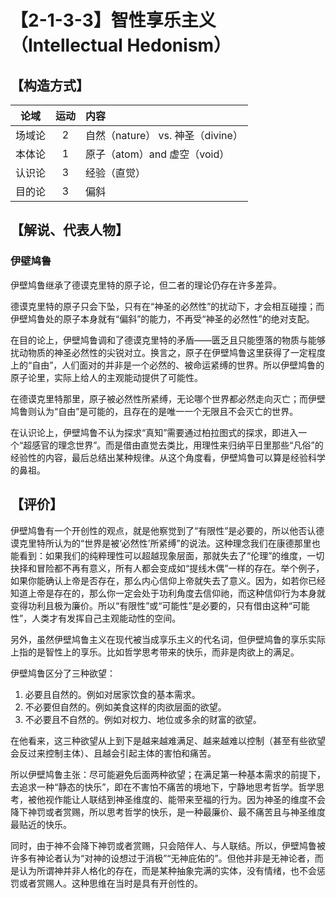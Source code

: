 # 【2-1-3-3】智性享乐主义（Intellectual Hedonism）

## 【构造方式】
|  论域  | 运动 | 内容                              |
| :----: | :--: | :-------------------------------- |
| 场域论 |  2   | 自然（nature） vs. 神圣（divine） |
| 本体论 |  1   | 原子（atom）and 虚空（void）      |
| 认识论 |  3   | 经验（直觉）                      |
| 目的论 |  3   | 偏斜                              |

## 【解说、代表人物】
### 伊壁鸠鲁
伊壁鸠鲁继承了德谟克里特的原子论，但二者的理论仍存在许多差异。

德谟克里特的原子只会下坠，只有在“神圣的必然性”的扰动下，才会相互碰撞；而伊壁鸠鲁处的原子本身就有“偏斜”的能力，不再受“神圣的必然性”的绝对支配。

在目的论上，伊壁鸠鲁调和了德谟克里特的矛盾——匮乏且只能堕落的物质与能够扰动物质的神圣必然性的尖锐对立。换言之，原子在伊壁鸠鲁这里获得了一定程度上的“自由”，人们面对的并非是一个必然的、被命运紧缚的世界。所以伊壁鸠鲁的原子论里，实际上给人的主观能动提供了可能性。

在德谟克里特那里，原子被必然性所紧缚，无论哪个世界都必然走向灭亡；而伊壁鸠鲁则认为“自由”是可能的，且存在的是唯一一个无限且不会灭亡的世界。

在认识论上，伊壁鸠鲁不认为探求“真知”需要通过柏拉图式的探求，即进入一个“超感官的理念世界”。而是借由直觉去类比，用理性来归纳平日里那些“凡俗”的经验性的内容，最后总结出某种规律。从这个角度看，伊壁鸠鲁可以算是经验科学的鼻祖。

## 【评价】

伊壁鸠鲁有一个开创性的观点，就是他察觉到了“有限性”是必要的，所以他否认德谟克里特所认为的“世界是被‘必然性’所紧缚”的说法。这种理念我们在康德那里也能看到：如果我们的纯粹理性可以超越现象层面，那就失去了“伦理”的维度，一切抉择和冒险都不再有意义，所有人都会变成如“提线木偶”一样的存在。举个例子，如果你能确认上帝是否存在，那么内心信仰上帝就失去了意义。因为，如若你已经知道上帝是存在的，那么你一定会处于功利角度去信仰祂，而这种信仰行为本身就变得功利且极为廉价。所以“有限性”或“可能性”是必要的，只有借由这种“可能性”，人类才有发挥自己主观能动性的空间。

另外，虽然伊壁鸠鲁主义在现代被当成享乐主义的代名词，但伊壁鸠鲁的享乐实际上指的是智性上的享乐。比如哲学思考带来的快乐，而非是肉欲上的满足。

伊壁鸠鲁区分了三种欲望：

1. 必要且自然的。例如对居家饮食的基本需求。
2. 不必要但自然的。例如美食这样的肉欲层面的欲望。
3. 不必要且不自然的。例如对权力、地位或多余的财富的欲望。

在他看来，这三种欲望从上到下是越来越难满足、越来越难以控制（甚至有些欲望会反过来控制主体）、且越会引起主体的害怕和痛苦。

所以伊壁鸠鲁主张：尽可能避免后面两种欲望；在满足第一种基本需求的前提下，去追求一种“静态的快乐”，即在不害怕不痛苦的境地下，宁静地思考哲学。哲学思考，被他视作能让人联结到神圣维度的、能带来至福的行为。因为神圣的维度不会降下神罚或者赏赐，所以思考哲学的快乐，是一种最廉价、最不痛苦且与神圣维度最贴近的快乐。

同时，由于神不会降下神罚或者赏赐，只会陪伴人、与人联结。所以，伊壁鸠鲁被许多有神论者认为“对神的设想过于消极”“无神庇佑的”。但他并非是无神论者，而是认为所谓神并非人格化的存在，而是某种抽象完满的实体，没有情绪，也不会惩罚或者赏赐人。这种思维在当时是具有开创性的。

